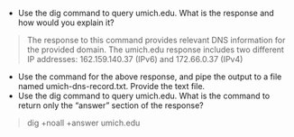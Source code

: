 - Use the dig command to query umich.edu. What is the response and how would you explain it?
> The response to this command provides relevant DNS information for the provided domain. The umich.edu response includes two different IP addresses: 162.159.140.37 (IPv6) and 172.66.0.37 (IPv4)
- Use the command for the above response, and pipe the output to a file named umich-dns-record.txt. Provide the text file.
- Use the dig command to query umich.edu. What is the command to return only the “answer” section of the response?
> dig +noall +answer umich.edu
